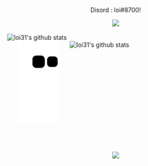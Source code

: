 <p align="center"> Disord : loi#8700! </p align="center">
<p align="center">
 
</p align="center">
<!--- Picture --->
<p align="center">
<!---<img src="https://github.com/loi31/loi31/blob/main/picture/rep.gif" />--->
    <a href="https://discord.com/users/685931611589574802" target"blank_"><img src="https://img.shields.io/badge/discord%20-7289DA.svg?&style=for-the-badge&logo=discord&logoColor=white"></a>
  </p align="center">
<!--- Stat Github --->
<img align="left" width="430" height="auto" alt="loi31's github stats" src="https://github-readme-stats.vercel.app/api?username=loi31&hide=_border=true&title_color=0ff54c&icon_color=0ff54c&text_color=c9d1d9&bg_color=0d1117&show_icons=true;count_private=true&amp;include_all_commits=true">
<img align="right" width="359" height="auto" alt="loi31's github stats" src="https://github-readme-stats.vercel.app/api/top-langs/?username=loi31&hide=_border=true&title_color=0ff54c&icon_color=0ff54c&text_color=c9d1d9&bg_color=0d1117&layout=compact&amp;show_icons=true&amp;">
</h2>
<!--- Snake Graph --->
<p align="center">
<img src="https://github.com/aex03/aex03/raw/output/github-contribution-grid-snake.svg" alt="snake" style="max-width: 100%;">
</p>
<br>
<br>
<p align="center"><img src="https://metrics.lecoq.io/loi31?template=classic&achievements=1&achievements.threshold=C&achievements.secrets=true&achievements.display=compact&achievements.limit=0&config.timezone=Asia%2FDhaka"></p align="center">
<br>
<br>
<br>
